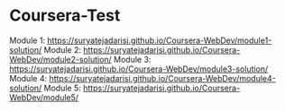 # Coursera-Test

Module 1: https://suryatejadarisi.github.io/Coursera-WebDev/module1-solution/
Module 2: https://suryatejadarisi.github.io/Coursera-WebDev/module2-solution/
Module 3: https://suryatejadarisi.github.io/Coursera-WebDev/module3-solution/
Module 4: https://suryatejadarisi.github.io/Coursera-WebDev/module4-solution/
Module 5: https://suryatejadarisi.github.io/Coursera-WebDev/module5/

